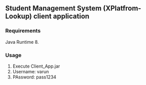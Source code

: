 ## Student Management System (XPlatfrom-Lookup) client application

### Requirements 
Java Runtime 8.

### Usage
1. Execute Client_App.jar
2. Username: varun
2. PAssword: pass1234
